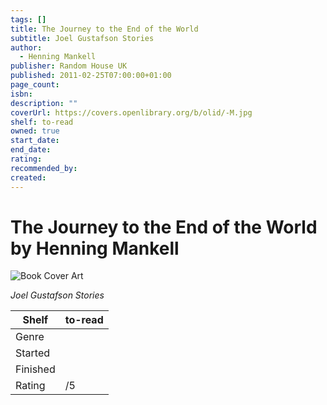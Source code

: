 ```yaml
---
tags: []
title: The Journey to the End of the World
subtitle: Joel Gustafson Stories
author:
  - Henning Mankell
publisher: Random House UK
published: 2011-02-25T07:00:00+01:00
page_count:
isbn:
description: ""
coverUrl: https://covers.openlibrary.org/b/olid/-M.jpg
shelf: to-read
owned: true
start_date:
end_date:
rating:
recommended_by:
created:
---
```


# The Journey to the End of the World by Henning Mankell

![Book Cover Art](https://covers.openlibrary.org/b/olid/-M.jpg)

_Joel Gustafson Stories_

| Shelf | to-read |
| --- | --- |
| Genre |  |
| Started |  |
| Finished |  |
| Rating | /5 |

